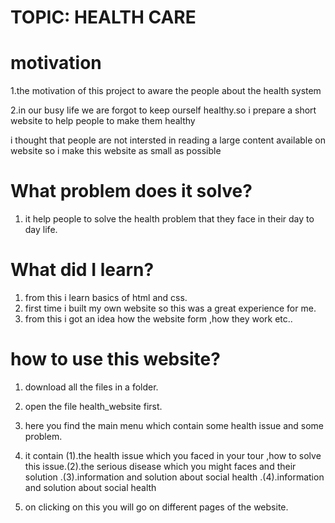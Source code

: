 
# TOPIC: HEALTH CARE

# motivation
1.the motivation of this project to aware the people about the health system 

2.in our busy life we are forgot to keep ourself healthy.so i prepare a short website to help people to make them healthy

i thought that people are not intersted in reading a large content available on website so i make this website as small as possible



# What problem does it solve?
1. it help people to solve the health problem that they face in their day to day life.

# What did I learn?
1. from this i learn basics of html and css.
2. first time i built my own website so this was a great experience for me.
3. from this i got an idea how the website form ,how they work etc..

# how to use this website?
1. download all the files in a folder.
2. open the file health_website  first.
3. here you find the main menu which contain some health issue and some problem.
    
4. it contain (1).the health issue which you faced in your tour ,how to solve this issue.(2).the serious disease which you might faces and their solution .(3).information and solution about social health .(4).information and solution about social health 
5. on clicking on this you will go on different pages of the website.


